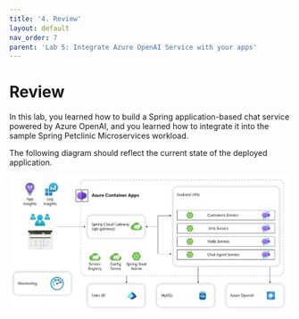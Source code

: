 ```yaml
---
title: '4. Review'
layout: default
nav_order: 7
parent: 'Lab 5: Integrate Azure OpenAI Service with your apps'
---
```


# Review

In this lab, you learned how to build a Spring application-based chat service powered by Azure OpenAI, and you learned how to integrate it into the sample Spring Petclinic Microservices workload.

The following diagram should reflect the current state of the deployed application.

![lab 5 overview](../../images/acalab5.png)